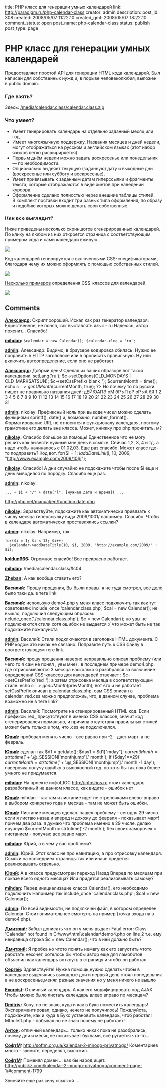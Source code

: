 title: PHP класс для генерации умных календарей
link: http://paradigm.ru/php-calendar-class
creator: admin
description:
post_id: 308
created: 2008/05/07 11:22:10
created_gmt: 2008/05/07 18:22:10
comment_status: open
post_name: php-calendar-class
status: publish
post_type: page

# PHP класс для генерации умных календарей

Предоставляет простой API для генерации HTML кода календарей. Был написан для собственных нужд и, в порыве человеколюбия, выложен в public domain.

### Где взять?

Здесь: [/media/calendar.class/calendar.class.zip](/media/calendar.class/calendar.class.zip)

### Что умеет?

  * Умеет генерировать календарь на отдельно заданный месяц или год.
  * Имеет многоязычную поддержку. Названия месяцев и дней недели, могут отображаться на русском и английском языках (этот набор языков легко расшириряется).
  * Первым днём недели можно задать воскресенье или понедельник — по необходимости.
  * Опционально выдеяет текущую (заданную) дату и выходные дни (воскресенье или субботу и воскресенье).
  * Умеет привязывать к заданным датам гиперссылки и фрагменты текста, которые отображаются в виде хинтов при наведении курсора.
  * Оформление сделано полностью через внешние таблицы стилей. В комплект поставки входит три разных типа оформления, по образу и подобию которых можно делать свои собственные.

### Как все выглядит?

Ниже приведены несколько скриншотов сгенерированных календарей. По клику на любом из них откроется страница с соответствующим примером кода и сами календари вживую.

[![](/media/03-php-calendar.png)](/media/calendar.class/#c05)

Код календарей генерируется с включенными CSS-спецификаторами, благодаря чему их можно оформлять с помощью собственных стилей.

[![](/media/01-php-calendar.png)](/media/calendar.class/#c03)

[Несколько примеров](/media/calendar.class/#c04) определения CSS-классов для календарей.

[![](/media/02-php-calendar.png)](/media/calendar.class/#c04)

## Comments

**[Александр](#7599 "2008/11/26 15:07:39"):** Скрипт хороший. Искал как раз генератор календаря. Единственное, не понял, как выставлять язык - ru Надеюсь, автор пояснит... Спасибо!

**[mihdan](#11771 "2008/12/17 12:41:20"):** ` $calendar = new Calendar(); $calendar->lng = 'ru'; `

**[admin](#41327 "2009/12/24 13:41:52"):** Александр: Видимо, в браузере кодировка сбилась. Нужно ее поправить в HTTP заголовоке или в <head> прописать правильную. Ну или включить автоопределение, если оно не работает.

**[Александр](#41269 "2009/12/22 14:13:39"):** Добрый день! Сделал из ваших образцов вот такой календарик. setLang('ru'); $c->setOptions(CLD_MONDAYS | CLD_MARKSATSUN); $c->setCssPrefix('blank_'); $currentMonth = time(); echo $c->genUMonth($currentMonth, true); ?> Но почему то по русски пишет не правильно названия дней: дЕЙЮАПЭ оМ бР яП вР оР яА бЯ 1 2 3 4 5 6 7 8 9 10 11 12 13 14 15 16 17 18 19 20 21 22 23 24 25 26 27 28 29 30 31

**[admin](#39366 "2009/10/30 17:30:20"):** nikolay: Префиксный ноль при выводе чисел можно сделать функциями sprintf(), date() и, возможно, number_format(). Форматирование URL не относится к функционалу календаря, поэтому грамотнее его делать вне класса. Может, книжку про php прочитать, м?

**[nikolay](#39363 "2009/10/30 17:03:27"):** Спасибо большое за помощь! Единственное что не могу решить как вывести нужный мне день в ссылке. Сейчас 1,2, 3, 4 и тд. а надо чтобы начиналось с 01,02,03. Еще раз спасибо. Может класс где-то подправить? Код вот. for($i = 1; $i addDateLink($i, 10, 2009, "http://www.example.com/2009/10$i");

**[nikolay](#39322 "2009/10/29 16:33:53"):** Спасибо! А дни случайно не подскажите чтобы после $i еще и день выводился по порядку. Спасибо еще раз.

**[admin](#39326 "2009/10/29 17:53:44"):** nikolay:

    ... + $i + "/" + date("l", [нужная дата и время]) ...

http://php.net/manual/en/function.date.php

**[nikolay](#39318 "2009/10/29 15:03:52"):** Здравствуйте, подскажите как автоматически привязать к числу месяца гиперссылку вида 2009/1001/ например. Спасибо. Чтобы в календаре автоматически проставлялись ссылки?

**[admin](#39319 "2009/10/29 15:23:34"):** nikolay: Например, так:

    for($i = 1; $i < 13; $i++)
      $calendar->addDateTitle(10, $i, 2009, "http://example.com/2009/" + $i);

**[koldun666](#38761 "2009/10/14 15:11:08"):** Огромное спасибо! Все прекрасно работает.

**[mihdan](#35032 "2009/06/05 12:46:29"):** /media/calendar.class/#c04

**[Zheban](#35001 "2009/06/04 11:27:37"):** А как вообще ставить его?

**[Василий](#34459 "2009/05/19 08:38:27"):** Прошу прощения, Вы были правы. я не туда смотрел, все дело было таки да. в теге link

**[Василий](#34430 "2009/05/18 17:21:07"):** использую demo4.php у меня класс подключить так как тут советовали: include_once ‘calendar.class.php’; $cal = new Calendar(); не вышло, подключил следующим образом: nclude_once('./calendar.class.php'); $c = new Calendar(); но увы не подключаются стили хотя ошибок не выдается :( что может быть не так подскажите пожалуйста

**[admin](#34431 "2009/05/18 17:30:19"):** Василий: Стили подключаются в заголовке HTML документа. С PHP кодом это никак не связано. Поправьте путь к CSS файлу в соответствующем теге link.

**[Василий](#34432 "2009/05/18 18:10:57"):** прошу прощения наверно неправильно описал проблему (или чего то я сам не понял , увы мне) : в последнем примере demo4.php. где отрисовываются 3 месяца насколько я разобрался за включение определений CSS-классов для календарей отвечает : $c->setCssPrefix('red_'); а затем отрисовка месяца в соответствующем стиле: echo $c->genUMonth($prevMonth); вот єто и не работает setCssPrefix описан в calendar.class.php, сам CSS описан в calendar_red.css можно предположиь, что, в данном случае, проблема возможно не в теге link?

**[admin](#34433 "2009/05/18 18:35:10"):** Василий: Посмотрите на сгенерированный HTML код. Если префиксы red_ присутствуют в именах CSS классов, значит код сгенерировался нормально, и причина отсутствия правильных стилей может быть только в том, что .css не подключился.

**[Юрий](#33192 "2009/04/29 13:47:20"):** пробовал менять число - все равно при -2 - дает март. а не февраль.

**[Юрий](#33194 "2009/04/29 14:11:21"):** сделал так $d1 = getdate(); $day1 = $d1["mday"]; $currentMonth = strtotime('+'.@$_SESSION['monthjump'].' month'); if ($day1==29) $currentMonth = strtotime('+'.@$_SESSION['monthjump'].' month -1 day'); наверняка получу ошибку в высокосный год. но хотя бы так пока более умного не придумается.

**[mihdan](#33200 "2009/04/29 14:49:35"):** На проекте инфоШОС http://infoshos.ru стоит календарь разработанный на данном классе, как видите - ошибок нет

**[Юрий](#33202 "2009/04/29 15:01:40"):** mihdan - так там и листание идет не стрелочками влево-вправо а выбором конкретно года и месяца - там не может быть ошибки.

**[Юрий](#33189 "2009/04/29 13:39:09"):** Листание месяцев сделал. нашел проблему - сегодня 29 число. если я листаю назад и вперед и дохожу до февраля - показывает март! причем два раза. я думаю что проблема именно в 29 числе. делаю вручную $currentMonth = strtotime('-2 month'); без своих заморочек с листанием - получаю все равно март.

**[mihdan](#33186 "2009/04/29 13:05:07"):** Юрий, а в чем у вас проблема?

**[admin](#33182 "2009/04/29 12:31:51"):** Юрий: Этот класс не про навигацию, а про отрисовку календаря. Ссылки на «соседние» страницы так или иначе придется реализовывать отдельно.

**[Юрий](#33179 "2009/04/29 11:28:24"):** А в классе предусмотрен переход Назад Вперед по месяцам при показе всего одного месяца? Или придется реализовывать самому?

**[mihdan](#26921 "2009/02/23 19:46:41"):** Перед инициализацие класса Calendar(), его необходимо подключить Например так include_once 'calendar.class.php'; $cal = new Calendar();

**[admin](#26858 "2009/02/23 11:26:23"):** По всей видимости, не подключен файл, в котором определен Calendar. Стоит внимательнее смотерть на пример (точка входа на в demo4.php).

**[Дмитрий](#26845 "2009/02/23 08:17:52"):** Забыл дописать что он у меня выдает Fatal error: Class 'Calendar' not found in C:\www\html\calendar\demo4.php on line 2 т.е. ему ненравица строка $c = new Calendar(); что в ней должно быть?

**[Дмитрий](#26843 "2009/02/23 08:14:03"):** Я пробка но чтото понять немагу как его запустить чтото работать нехочет, хотелось бы чтобы автор еще для ламоботов объяснил как календарь воткнуть в страницу и чтобы он работал.

**[Сергей](#45498 "2010/05/14 18:43:37"):** Здравствуйте! Нужна помощь,нужно сделать чтобы в календаре выделялись выходные дни и первый день стоял понедельник а не воскресенье,менял разные значения но у меня ничего не вышло

**[Exorcist](#45598 "2010/05/24 05:21:22"):** Отличный календарь. А как его модифицировать под AJAX. Чтобы можно было листать календарь влево вправо по месяцам?

**[Dmitriy](#47199 "2010/09/04 01:42:58"):** Хочу, но не знаю, куда и как в букс поместить календарь! Экспериментировал, однако, нечего не получилось! Пожалуйста, подскажите, как и куда в Букс установить календарь, чтоб работал! Mtnuleft.php - побывал но не знаю почему не работает!

**[Антон](#55487 "2011/05/24 12:45:53"):** отличный календарь... только никак пока не разобрались, почему дни и месяц не показывает буквами, всё ругается что-то...

**[СофтМ](#55977 "2011/06/01 04:25:40"):** http://softm.org.ua/kalendar-2-mnogo-priyatnogo/ Коментариев много - звините, переделял, выложил.

**[СофтМ](#64185 "2012/02/28 16:02:51"):** Поменял домен ... как бы народ ищет. http://publikz.com/kalendar-2-mnogo-priyatnogo/comment-page-1/#comment-1799

Звиняйте еще раз кину ссылкой ...

